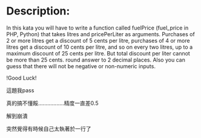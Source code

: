 # Description:


In this kata you will have to write a function called fuelPrice (fuel_price in PHP, Python) that takes litres and pricePerLiter as arguments. Purchases of 2 or more litres get a discount of 5 cents per litre, purchases of 4 or more litres get a discount of 10 cents per litre, and so on every two litres, up to a maximum discount of 25 cents per litre. But total discount per liter cannot be more than 25 cents. round answer to 2 decimal places. Also you can guess that there will not be negative or non-numeric inputs.

!Good Luck!

這題我pass

真的搞不懂餒.................精度一直差0.5

解到崩潰

突然覺得有時候自己太執著於一行了
